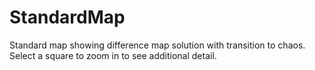 StandardMap
===========

Standard map showing difference map solution with transition to chaos. Select a square to zoom in to see additional detail.
